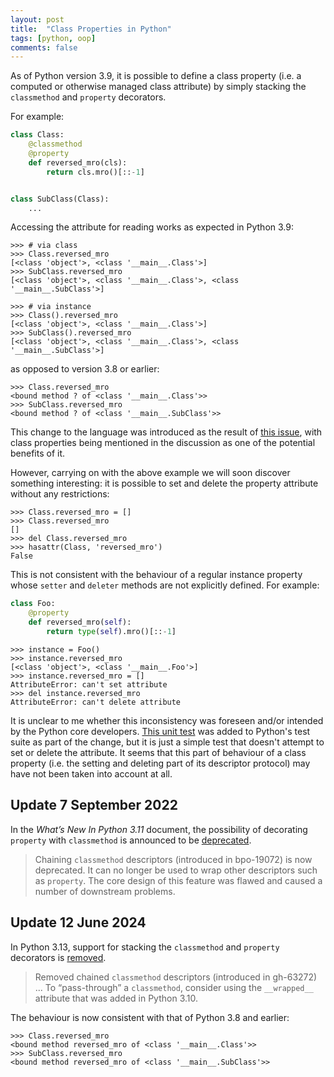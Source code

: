 ```yaml
---
layout: post
title:  "Class Properties in Python"
tags: [python, oop]
comments: false
---
```


As of Python version 3.9, it is possible to define a class property (i.e. a
computed or otherwise managed class attribute) by simply stacking
the `classmethod` and `property` decorators.

For example:

```python
class Class:
    @classmethod
    @property
    def reversed_mro(cls):
        return cls.mro()[::-1]


class SubClass(Class):
    ...
```

Accessing the attribute for reading works as expected in Python 3.9:

```pycon
>>> # via class
>>> Class.reversed_mro
[<class 'object'>, <class '__main__.Class'>]
>>> SubClass.reversed_mro
[<class 'object'>, <class '__main__.Class'>, <class '__main__.SubClass'>]

>>> # via instance
>>> Class().reversed_mro
[<class 'object'>, <class '__main__.Class'>]
>>> SubClass().reversed_mro
[<class 'object'>, <class '__main__.Class'>, <class '__main__.SubClass'>]
```

as opposed to version 3.8 or earlier:

```pycon
>>> Class.reversed_mro
<bound method ? of <class '__main__.Class'>>
>>> SubClass.reversed_mro
<bound method ? of <class '__main__.SubClass'>>
```

This change to the language was introduced as the result of [this issue][issue],
with class properties being mentioned in the discussion as one of the potential
benefits of it.

However, carrying on with the above example we will soon discover something
interesting: it is possible to set and delete the property attribute without any
restrictions:

```pycon
>>> Class.reversed_mro = []
>>> Class.reversed_mro
[]
>>> del Class.reversed_mro
>>> hasattr(Class, 'reversed_mro')
False
```

This is not consistent with the behaviour of a regular instance property whose
`setter` and `deleter` methods are not explicitly defined. For example:

```python
class Foo:
    @property
    def reversed_mro(self):
        return type(self).mro()[::-1]
```

```pycon
>>> instance = Foo()
>>> instance.reversed_mro
[<class 'object'>, <class '__main__.Foo'>]
>>> instance.reversed_mro = []
AttributeError: can't set attribute
>>> del instance.reversed_mro
AttributeError: can't delete attribute
```

It is unclear to me whether this inconsistency was foreseen and/or intended by
the Python core developers.
[This unit test][test] was added to Python's test suite as part of the change,
but it is just a simple test that doesn't attempt to set or delete the
attribute. It seems that this part of behaviour of a class property
(i.e. the setting and deleting part of its descriptor protocol) may have not
been taken into account at all.

## Update 7 September 2022

In the *What’s New In Python 3.11* document, the possibility of decorating
`property` with `classmethod` is announced to be [deprecated][deprecation311].

> Chaining `classmethod` descriptors (introduced in bpo-19072) is now deprecated.
  It can no longer be used to wrap other descriptors such as `property`.
  The core design of this feature was flawed and caused a number of downstream problems.

## Update 12 June 2024

In Python 3.13, support for stacking the `classmethod` and `property` decorators
is [removed][deprecation313].

> Removed chained `classmethod` descriptors (introduced in gh-63272) ... To
  “pass-through” a `classmethod`, consider using the `__wrapped__` attribute
  that was added in Python 3.10.

The behaviour is now consistent with that of Python 3.8 and earlier:

```pycon
>>> Class.reversed_mro
<bound method reversed_mro of <class '__main__.Class'>>
>>> SubClass.reversed_mro
<bound method reversed_mro of <class '__main__.SubClass'>>
```

[issue]: https://github.com/python/cpython/issues/63272
[test]: https://github.com/python/cpython/commit/805f8f9afea116c5d4d000570e3d02ae84502f43#diff-510a022afde6dbb437080870cced7548f338fb8654a4df10c425e5105a83b2e3
[deprecation311]: https://docs.python.org/3.11/whatsnew/3.11.html#deprecated
[deprecation313]: https://docs.python.org/3.13/whatsnew/3.13.html#new-deprecations
